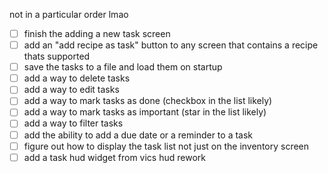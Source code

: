 ﻿not in a particular order lmao
- [ ] finish the adding a new task screen
- [ ] add an "add recipe as task" button to any screen that contains a recipe thats supported
- [ ] save the tasks to a file and load them on startup
- [ ] add a way to delete tasks
- [ ] add a way to edit tasks
- [ ] add a way to mark tasks as done (checkbox in the list likely)
- [ ] add a way to mark tasks as important (star in the list likely)
- [ ] add a way to filter tasks 
- [ ] add the ability to add a due date or a reminder to a task
- [ ] figure out how to display the task list not just on the inventory screen
- [ ] add a task hud widget from vics hud rework
